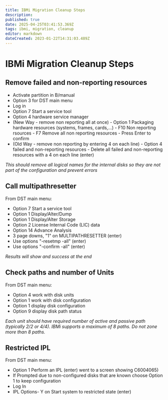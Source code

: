 ```yaml
---
title: IBMi Migration Cleanup Steps
description: 
published: true
date: 2025-04-25T03:41:53.369Z
tags: ibmi, migration, cleanup
editor: markdown
dateCreated: 2023-01-22T14:31:03.489Z
---
```


# IBMi Migration Cleanup Steps
## Remove failed and non-reporting resources
- Activate partition in B/manual
- Option 3  for DST main menu
- Log in
- Option 7 Start a service tool
- Option 4 hardware service manager
- (New Way - remove non reporting all at once)
        - Option 1 Packaging hardware resources (systems, frames, cards,...)
        - F10 Non reporting rsources
        - F7 Remove all non reporting resources
        - Press Enter to confirm
- (Old Way - remove non reporting by entering 4 on each line)
      - Option 4  failed and non-reporting resources
      - Delete all failed and non-reporting resources with a 4 on each line (enter)


*This should remove all logical names for the internal disks so they are not part of the configuration and prevent errors*
## Call multipathresetter
From DST main menu:
- Option 7 Start a service tool
- Option 1 Display/Alter/Dump
- Option 1 Display/Alter Storage
- Option  2 License Internal Code (LIC) data
- Option 14 Advance Analysis
- 3 page downs, "1" on MULTIPATHRESETTER (enter)
- Use options "-resetmp -all" (enter)
- Use options "-confirm -all" (enter)

*Results will show and success at the end*

## Check paths and number of Units
From DST main menu:
- Option 4 work with disk units
- Option 1 work with disk configuration
- Option 1 display disk configuration
- Option 9 display disk path status

*Each unit should have required number of active and passive path (typically 2/2 or 4/4).  IBMi supports a maximum of 8 paths.  Do not zone more than 8 paths.*

## Restricted IPL
From DST main menu:
- Option 1 Perform an IPL (enter) went to a screen showing C6004065)
- If Prompted due to non-configured disks that are known choose Option 1 to keep configuration
- Log In
- IPL Options-  Y on Start system to restricted state (enter)
